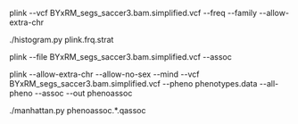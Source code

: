  
plink --vcf BYxRM_segs_saccer3.bam.simplified.vcf --freq --family --allow-extra-chr

./histogram.py plink.frq.strat

plink --file BYxRM_segs_saccer3.bam.simplified.vcf --assoc

plink --allow-extra-chr --allow-no-sex --mind --vcf BYxRM_segs_saccer3.bam.simplified.vcf --pheno phenotypes.data --all-pheno  --assoc --out phenoassoc

./manhattan.py phenoassoc.*.qassoc